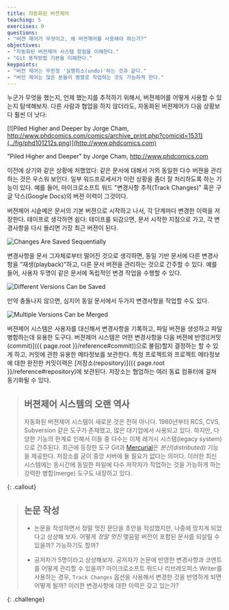```yaml
---
title: 자동화된 버젼제어
teaching: 5
exercises: 0
questions:
- "버젼 제어가 무엇이고, 왜 버젼제어를 사용해야 하는가?"
objectives:
- "자동화된 버젼제어 시스템 장점을 이해한다."
- "Git 동작방법 기본을 이해한다."
keypoints:
- "버전 제어는 무한정 '실행취소(undo)'하는 것과 같다."
- "버전 제어는 많은 분들이 병렬로 작업하는 것도 가능하게 한다."
---
```



누군가 무엇을 했는지, 언제 했는지를 추적하기 위해서, 버젼제어를 어떻게 사용할 수 있는지 탐색해보자.
다른 사람과 협업을 하지 않더라도, 자동화된 버젼제어가 다음 상황보다 훨씬 더 낫다:

[![Piled Higher and Deeper by Jorge Cham, http://www.phdcomics.com/comics/archive_print.php?comicid=1531](../fig/phd101212s.png)](http://www.phdcomics.com)

"Piled Higher and Deeper" by Jorge Cham, http://www.phdcomics.com

이전에 상기와 같은 상황에 처했었다: 같은 문서에 대해서 거의 동일한 다수 버젼을 관리하는 것은 우스워 보인다.
일부 워드프로세서가 이런 상황을 좀더 잘 처리하도록 하는 기능이 있다. 예를 들어, 마이크로소프트 워드 "변경사항 추적(Track Changes)" 혹은
구글 닥스(Google Docs)의 버젼 이력이 그것이다.

버젼제어 시슽메은 문서의 기본 버젼으로 시작하고 나서, 각 단계마다 변경한 이력을 저장한다.
테이프로 생각하면 쉽다: 테이프를 되감으면, 문서 시작한 지점으로 가고, 각 변경사항을 다시 돌리면 가장 최근 버젼이 된다.

![Changes Are Saved Sequentially](../fig/play-changes.svg)

변경사항을 문서 그자체로부터 떨어진 것으로 생각하면,
동일 기반 문서에 다른 변경사항을 "재생(playback)"하고, 다른 문서 버젼을 관리하는 것으로 간주할 수 있다.
예를 들어, 사용자 두명이 같은 문서에 독립적인 변경 작업을 수행할 수 있다.

![Different Versions Can be Saved](../fig/versions.svg)

만약 충돌나지 않으면, 심지어 동일 문서에서 두가지 변경사항을 작업할 수도 있다.


![Multiple Versions Can be Merged](../fig/merge.svg)

버젼제어 시스템은 사용자를 대신해서 변경사항을 기록하고,
파일 버젼을 생성하고 파일병합하는데 유용한 도구다.
버젼제어 시스템은 어떤 변경사항을 다음 버젼에 반영([커밋(commit)]({{ page.root }}/reference#commit))으로 불림)할지 결정하는 할 수 있게 하고,
커밋에 관한 유용한 메타정보를 보관한다.
특정 프로젝트와 프로젝트 메타정보에 대한 완전한 커밋이력은 
[저장소(repository)]({{ page.root }}/reference#repository)에 보관된다.
저장소는 협업하는 여러 동료 컴퓨터에 걸쳐 동기화될 수 있다.


> ## 버젼제어 시스템의 오랜 역사
>
> 자동화된 버젼제어 시스템이 새로운 것은 전혀 아니다.
> 1980년부터 RCS, CVS, Subversion 같은 도구가 존재했고, 많은 대기업에서 사용되고 있다.
> 하지만, 다양한 기능의 한계로 인해서 이들 중 다수는 이제 레거시 시스템(legacy system)으로 간주된다.
> 최근에 등장한 도구 Git과 [Mercurial](http://swcarpentry.github.io/hg-novice/)은 *분산(distributed)* 기능을 제공한다.
> 저장소를 굳이 중앙 서버에 둘 필요가 없다는 의미다.
> 이러한 최신 시스템에는 동시간에 동일한 파일에 다수 저작자가 작업하는 것을 가능하게 하는 강력한 병합(merge) 도구도 내장하고 있다.
> 
{: .callout}

> ## 논문 작성
>
> *   논문을 작성하면서 정말 멋진 문단을 초안을 작성했지만, 나중에 망치게 되었다고 상상해 보자.
>     어떻게 *정말 멋진* 맺음말 버전이 포함된 문서를 되살릴 수 있을까? 가능하기도 할까?
>
> *   공저자가 5명이라고 상상해보자. 공저자가 논문에 반영한 변경사항과 코멘트를 어떻게 관리할 수 있을까?
>     마이크로소프트 워드나 리브레오피스 Writer를 사용하는 경우, `Track Changes` 옵션을 사용해서 변경한 것을 반영하게 되면 어떻게 될까?
>     이러한 변경사항에 대한 이력은 갖고 있는가?
>     
{: .challenge}
